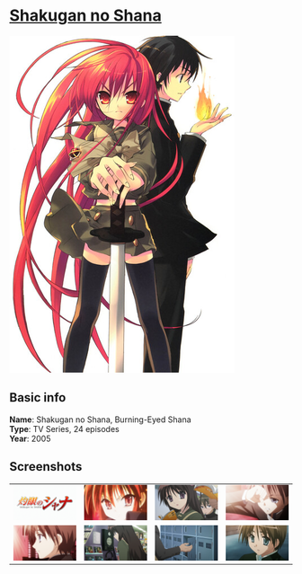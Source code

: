 # [Shakugan no Shana][anidb_url]

[anidb_url]: https://anidb.net/anime/3408

![cover](cover.jpg)

## Basic info

**Name**: Shakugan no Shana, Burning-Eyed Shana<br>
**Type**: TV Series, 24 episodes<br>
**Year**: 2005<br>

## Screenshots

| | | | |
| - | - | - | - |
| ![qtec 1](screenshots/screenshot01.png) | ![qtec 2](screenshots/screenshot02.png) | ![qtec 3](screenshots/screenshot03.png) | ![qtec 4](screenshots/screenshot04.png) |
| ![qtec 5](screenshots/screenshot05.png) | ![qtec 6](screenshots/screenshot06.png) | ![qtec 7](screenshots/screenshot07.png) | ![qtec 8](screenshots/screenshot08.png) |
